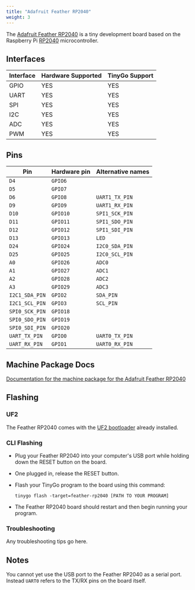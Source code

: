 ```yaml
---
title: "Adafruit Feather RP2040"
weight: 3
---
```


The [Adafruit Feather RP2040](https://www.adafruit.com/product/4884) is a tiny development board based on the Raspberry Pi [RP2040](https://datasheets.raspberrypi.org/rp2040/rp2040-datasheet.pdf) microcontroller.

## Interfaces

| Interface | Hardware Supported | TinyGo Support |
| --------- | ------------- | ----- |
| GPIO      | YES | YES |
| UART      | YES | YES |
| SPI      | YES | YES |
| I2C      | YES | YES |
| ADC      | YES | YES |
| PWM      | YES | YES |

## Pins

| Pin               | Hardware pin | Alternative names |
| ----------------- | ------------ | ----------------- |
| `D4`              | `GPIO6`      |                   |
| `D5`              | `GPIO7`      |                   |
| `D6`              | `GPIO8`      | `UART1_TX_PIN`    |
| `D9`              | `GPIO9`      | `UART1_RX_PIN`    |
| `D10`             | `GPIO10`     | `SPI1_SCK_PIN`    |
| `D11`             | `GPIO11`     | `SPI1_SDO_PIN`    |
| `D12`             | `GPIO12`     | `SPI1_SDI_PIN`    |
| `D13`             | `GPIO13`     | `LED`             |
| `D24`             | `GPIO24`     | `I2C0_SDA_PIN`    |
| `D25`             | `GPIO25`     | `I2C0_SCL_PIN`    |
| `A0`              | `GPIO26`     | `ADC0`            |
| `A1`              | `GPIO27`     | `ADC1`            |
| `A2`              | `GPIO28`     | `ADC2`            |
| `A3`              | `GPIO29`     | `ADC3`            |
| `I2C1_SDA_PIN`    | `GPIO2`      | `SDA_PIN`         |
| `I2C1_SCL_PIN`    | `GPIO3`      | `SCL_PIN`         |
| `SPI0_SCK_PIN`    | `GPIO18`     |                   |
| `SPI0_SDO_PIN`    | `GPIO19`     |                   |
| `SPI0_SDI_PIN`    | `GPIO20`     |                   |
| `UART_TX_PIN`     | `GPIO0`      | `UART0_TX_PIN`    |
| `UART_RX_PIN`     | `GPIO1`      | `UART0_RX_PIN`    |

## Machine Package Docs

[Documentation for the machine package for the Adafruit Feather RP2040](../machine/feather-rp2040)

## Flashing

### UF2

The Feather RP2040 comes with the [UF2 bootloader](https://github.com/Microsoft/uf2) already installed.

### CLI Flashing

- Plug your Feather RP2040 into your computer's USB port while holding down the RESET button on the board.
- One plugged in, release the RESET button.
- Flash your TinyGo program to the board using this command:

    ```shell
    tinygo flash -target=feather-rp2040 [PATH TO YOUR PROGRAM]
    ```

- The Feather RP2040 board should restart and then begin running your program.

### Troubleshooting

Any troubleshooting tips go here.

## Notes

You cannot yet use the USB port to the Feather RP2040 as a serial port. Instead `UART0` refers to the TX/RX pins on the board itself.
